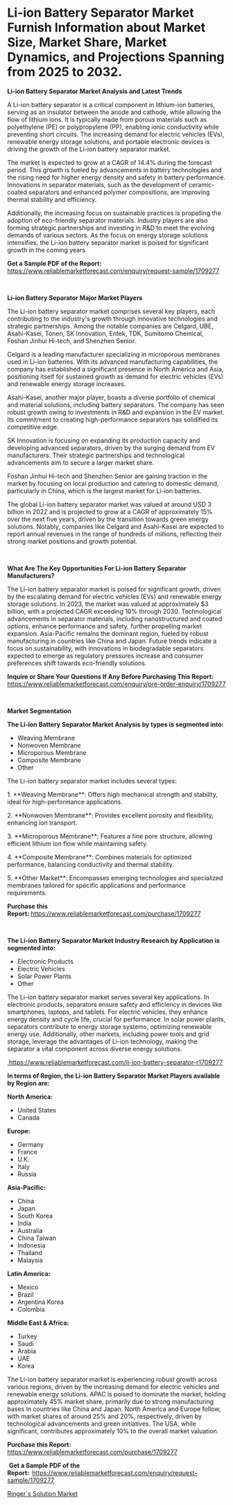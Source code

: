<p><h1>Li-ion Battery Separator Market Furnish Information about Market Size, Market Share, Market Dynamics, and Projections Spanning from 2025 to 2032.</h1></p><p><strong>Li-ion Battery Separator Market Analysis and Latest Trends</strong></p>
<p><p>A Li-ion battery separator is a critical component in lithium-ion batteries, serving as an insulator between the anode and cathode, while allowing the flow of lithium ions. It is typically made from porous materials such as polyethylene (PE) or polypropylene (PP), enabling ionic conductivity while preventing short circuits. The increasing demand for electric vehicles (EVs), renewable energy storage solutions, and portable electronic devices is driving the growth of the Li-ion battery separator market.</p><p>The market is expected to grow at a CAGR of 14.4% during the forecast period. This growth is fueled by advancements in battery technologies and the rising need for higher energy density and safety in battery performance. Innovations in separator materials, such as the development of ceramic-coated separators and enhanced polymer compositions, are improving thermal stability and efficiency. </p><p>Additionally, the increasing focus on sustainable practices is propelling the adoption of eco-friendly separator materials. Industry players are also forming strategic partnerships and investing in R&D to meet the evolving demands of various sectors. As the focus on energy storage solutions intensifies, the Li-ion battery separator market is poised for significant growth in the coming years.</p></p>
<p><strong>Get a Sample PDF of the Report:&nbsp;</strong> <a href="https://www.reliablemarketforecast.com/enquiry/request-sample/1709277?utm_campaign=2780&utm_medium=2&utm_source=Github&utm_content=ia&utm_term=27032025&utm_id=li-ion-battery-separator">https://www.reliablemarketforecast.com/enquiry/request-sample/1709277</a></p>
<p>&nbsp;</p>
<p><strong>Li-ion Battery Separator Major Market Players</strong></p>
<p><p>The Li-ion battery separator market comprises several key players, each contributing to the industry's growth through innovative technologies and strategic partnerships. Among the notable companies are Celgard, UBE, Asahi-Kasei, Tonen, SK Innovation, Entek, TDK, Sumitomo Chemical, Foshan Jinhui Hi-tech, and Shenzhen Senior.</p><p>Celgard is a leading manufacturer specializing in microporous membranes used in Li-ion batteries. With its advanced manufacturing capabilities, the company has established a significant presence in North America and Asia, positioning itself for sustained growth as demand for electric vehicles (EVs) and renewable energy storage increases.</p><p>Asahi-Kasei, another major player, boasts a diverse portfolio of chemical and material solutions, including battery separators. The company has seen robust growth owing to investments in R&D and expansion in the EV market. Its commitment to creating high-performance separators has solidified its competitive edge.</p><p>SK Innovation is focusing on expanding its production capacity and developing advanced separators, driven by the surging demand from EV manufacturers. Their strategic partnerships and technological advancements aim to secure a larger market share.</p><p>Foshan Jinhui Hi-tech and Shenzhen Senior are gaining traction in the market by focusing on local production and catering to domestic demand, particularly in China, which is the largest market for Li-ion batteries.</p><p>The global Li-ion battery separator market was valued at around USD 3 billion in 2022 and is projected to grow at a CAGR of approximately 15% over the next five years, driven by the transition towards green energy solutions. Notably, companies like Celgard and Asahi-Kasei are expected to report annual revenues in the range of hundreds of millions, reflecting their strong market positions and growth potential.</p></p>
<p>&nbsp;</p>
<p><strong>What Are The Key Opportunities For Li-ion Battery Separator Manufacturers?</strong></p>
<p><p>The Li-ion battery separator market is poised for significant growth, driven by the escalating demand for electric vehicles (EVs) and renewable energy storage solutions. In 2023, the market was valued at approximately $3 billion, with a projected CAGR exceeding 10% through 2030. Technological advancements in separator materials, including nanostructured and coated options, enhance performance and safety, further propelling market expansion. Asia-Pacific remains the dominant region, fueled by robust manufacturing in countries like China and Japan. Future trends indicate a focus on sustainability, with innovations in biodegradable separators expected to emerge as regulatory pressures increase and consumer preferences shift towards eco-friendly solutions.</p></p>
<p><strong>Inquire or Share Your Questions If Any Before Purchasing This Report:</strong> <a href="https://www.reliablemarketforecast.com/enquiry/pre-order-enquiry/1709277?utm_campaign=2780&utm_medium=2&utm_source=Github&utm_content=ia&utm_term=27032025&utm_id=li-ion-battery-separator">https://www.reliablemarketforecast.com/enquiry/pre-order-enquiry/1709277</a></p>
<p>&nbsp;</p>
<p><strong>Market Segmentation</strong></p>
<p><strong>The Li-ion Battery Separator Market Analysis by types is segmented into:</strong></p>
<p><ul><li>Weaving Membrane</li><li>Nonwoven Membrane</li><li>Microporous Membrane</li><li>Composite Membrane</li><li>Other</li></ul></p>
<p><p>The Li-ion battery separator market includes several types: </p><p>1. **Weaving Membrane**: Offers high mechanical strength and stability, ideal for high-performance applications. </p><p>2. **Nonwoven Membrane**: Provides excellent porosity and flexibility, enhancing ion transport. </p><p>3. **Microporous Membrane**: Features a fine pore structure, allowing efficient lithium ion flow while maintaining safety. </p><p>4. **Composite Membrane**: Combines materials for optimized performance, balancing conductivity and thermal stability. </p><p>5. **Other Market**: Encompasses emerging technologies and specialized membranes tailored for specific applications and performance requirements.</p></p>
<p><strong>Purchase this Report:&nbsp;</strong><a href="https://www.reliablemarketforecast.com/purchase/1709277?utm_campaign=2780&utm_medium=2&utm_source=Github&utm_content=ia&utm_term=27032025&utm_id=li-ion-battery-separator">https://www.reliablemarketforecast.com/purchase/1709277</a></p>
<p>&nbsp;</p>
<p><strong>The Li-ion Battery Separator Market Industry Research by Application is segmented into:</strong></p>
<p><ul><li>Electronic Products</li><li>Electric Vehicles</li><li>Solar Power Plants</li><li>Other</li></ul></p>
<p><p>The Li-ion battery separator market serves several key applications. In electronic products, separators ensure safety and efficiency in devices like smartphones, laptops, and tablets. For electric vehicles, they enhance energy density and cycle life, crucial for performance. In solar power plants, separators contribute to energy storage systems, optimizing renewable energy use. Additionally, other markets, including power tools and grid storage, leverage the advantages of Li-ion technology, making the separator a vital component across diverse energy solutions.</p></p>
<p><a href="https://www.reliablemarketforecast.com/li-ion-battery-separator-r1709277?utm_campaign=2780&utm_medium=2&utm_source=Github&utm_content=ia&utm_term=27032025&utm_id=li-ion-battery-separator">&nbsp;https://www.reliablemarketforecast.com/li-ion-battery-separator-r1709277</a></p>
<p><strong>In terms of Region, the Li-ion Battery Separator Market Players available by Region are:</strong></p>
<p>
    <p> <strong> North America: </strong>
        <ul>
            <li>United States</li>
            <li>Canada</li>
        </ul>
        </p> 
    <p> <strong> Europe: </strong>
        <ul>
            <li>Germany</li>
            <li>France</li>
            <li>U.K.</li>
            <li>Italy</li>
            <li>Russia</li>
        </ul>
        </p> 
    <p> <strong> Asia-Pacific: </strong>
        <ul>
            <li>China</li>
            <li>Japan</li>
            <li>South Korea</li>
            <li>India</li>
            <li>Australia</li>
            <li>China Taiwan</li>
            <li>Indonesia</li>
            <li>Thailand</li>
            <li>Malaysia</li>
        </ul>
        </p> 
    <p> <strong> Latin America: </strong>
        <ul>
            <li>Mexico</li>
            <li>Brazil</li>
            <li>Argentina Korea</li>
            <li>Colombia</li>
        </ul>
        </p> 
    <p> <strong> Middle East & Africa: </strong>
        <ul>
            <li>Turkey</li>
            <li>Saudi</li>
            <li>Arabia</li>
            <li>UAE</li>
            <li>Korea</li>
        </ul>
    </p>
    </p>
<p><p>The Li-ion battery separator market is experiencing robust growth across various regions, driven by the increasing demand for electric vehicles and renewable energy solutions. APAC is poised to dominate the market, holding approximately 45% market share, primarily due to strong manufacturing bases in countries like China and Japan. North America and Europe follow, with market shares of around 25% and 20%, respectively, driven by technological advancements and green initiatives. The USA, while significant, contributes approximately 10% to the overall market valuation.</p></p>
<p><strong>Purchase this Report: </strong><a href="https://www.reliablemarketforecast.com/purchase/1709277?utm_campaign=2780&utm_medium=2&utm_source=Github&utm_content=ia&utm_term=27032025&utm_id=li-ion-battery-separator">https://www.reliablemarketforecast.com/purchase/1709277</a></p>
<p>&nbsp;<strong>Get a Sample PDF of the Report:&nbsp;&nbsp;</strong><a href="https://www.reliablemarketforecast.com/enquiry/request-sample/1709277?utm_campaign=2780&utm_medium=2&utm_source=Github&utm_content=ia&utm_term=27032025&utm_id=li-ion-battery-separator">https://www.reliablemarketforecast.com/enquiry/request-sample/1709277</a></p>
<p><strong></strong></p>
<p><p><a href="https://github.com/OlenFleming68/Market-Research-Report-List-1/blob/main/ringers-solution-market.md?utm_campaign=2780&utm_medium=2&utm_source=Github&utm_content=ia&utm_term=27032025&utm_id=li-ion-battery-separator">Ringer`s Solution Market</a></p></p>